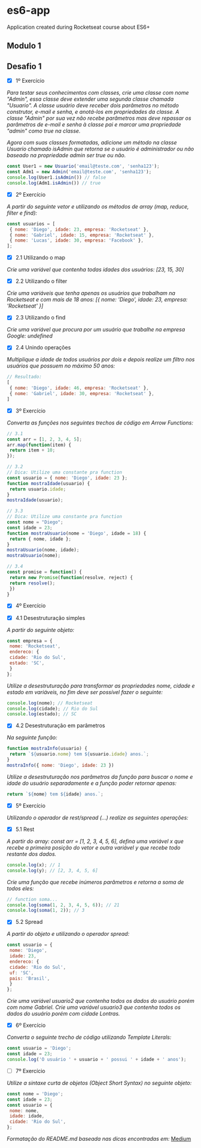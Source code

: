 # es6-app
Application created during Rocketseat course about ES6+ 

## Modulo 1


## Desafio 1

- [x]  1º Exercício

_Para testar seus conhecimentos com classes, crie uma classe com nome "Admin", essa classe deve extender uma segunda classe chamada "Usuario"._
_A classe usuário deve receber dois parâmetros no método construtor, e-mail e senha, e anotá-los em propriedades da classe. A classe "Admin" por sua vez não recebe parâmetros mas deve repassar os parâmetros de e-mail e senha à classe pai e marcar uma propriedade "admin" como true na classe._

_Agora com suas classes formatadas, adicione um método na classe Usuario chamado isAdmin que retorna se o usuário é administrador ou não baseado na propriedade admin ser true ou não._

```javascript
const User1 = new Usuario('email@teste.com', 'senha123');
const Adm1 = new Admin('email@teste.com', 'senha123');
console.log(User1.isAdmin()) // false
console.log(Adm1.isAdmin()) // true
```

- [x]  2º Exercício

_A partir do seguinte vetor e utilizando os métodos de array (map, reduce, filter e find):_

```javascript
const usuarios = [
 { nome: 'Diego', idade: 23, empresa: 'Rocketseat' },
 { nome: 'Gabriel', idade: 15, empresa: 'Rocketseat' },
 { nome: 'Lucas', idade: 30, empresa: 'Facebook' },
];
```
- [x]  2.1 Utilizando o map

_Crie uma variável que contenha todas idades dos usuários: [23, 15, 30]_

- [x]  2.2 Utilizando o filter

_Crie uma variáveis que tenha apenas os usuários que trabalham na Rocketseat e com mais de 18 anos: [{ nome: 'Diego', idade: 23, empresa: 'Rocketseat' }]_

- [x]  2.3 Utilizando o find

_Crie uma variável que procura por um usuário que trabalhe na empresa Google: undefined_

- [x]  2.4 Unindo operações

_Multiplique a idade de todos usuários por dois e depois realize um filtro nos usuários que possuem no máximo 50 anos:_

```javascript
// Resultado:
[
 { nome: 'Diego', idade: 46, empresa: 'Rocketseat' },
 { nome: 'Gabriel', idade: 30, empresa: 'Rocketseat' },
]
```

- [x]  3º Exercício

_Converta as funções nos seguintes trechos de código em Arrow Functions:_

```javascript
// 3.1
const arr = [1, 2, 3, 4, 5];
arr.map(function(item) {
 return item + 10;
});
```

```javascript
// 3.2
// Dica: Utilize uma constante pra function
const usuario = { nome: 'Diego', idade: 23 };
function mostraIdade(usuario) {
 return usuario.idade;
}
mostraIdade(usuario);
```

```javascript
// 3.3
// Dica: Utilize uma constante pra function
const nome = "Diego";
const idade = 23;
function mostraUsuario(nome = 'Diego', idade = 18) {
 return { nome, idade };
}
mostraUsuario(nome, idade);
mostraUsuario(nome);
```

```javascript
// 3.4
const promise = function() {
 return new Promise(function(resolve, reject) {
 return resolve();
 })
}
```

- [x]  4º Exercício

- [x]  4.1 Desestruturação simples

_A partir do seguinte objeto:_

```javascript
const empresa = {
 nome: 'Rocketseat',
 endereco: {
 cidade: 'Rio do Sul',
 estado: 'SC',
 }
};
```

_Utilize a desestruturação para transformar as propriedades nome, cidade e estado em variáveis, no fim deve ser possível fazer o seguinte:_

```javascript
console.log(nome); // Rocketseat
console.log(cidade); // Rio do Sul
console.log(estado); // SC
```

- [x]  4.2 Desestruturação em parâmetros

_Na seguinte função:_

```javascript
function mostraInfo(usuario) {
 return `${usuario.nome} tem ${usuario.idade} anos.`;
}
mostraInfo({ nome: 'Diego', idade: 23 })
```
_Utilize a desestruturação nos parâmetros da função para buscar o nome e idade do usuário separadamente e a função poder retornar apenas:_

```javascript
return `${nome} tem ${idade} anos.`;
```

- [x]  5º Exercício

_Utilizando o operador de rest/spread (...) realize as seguintes operações:_

- [x]  5.1 Rest

_A partir do array: const arr = [1, 2, 3, 4, 5, 6], defina uma variável x que recebe a primeira posição do vetor e outra variável y que recebe todo restante dos dados._

```javascript
console.log(x); // 1
console.log(y); // [2, 3, 4, 5, 6]
```
_Crie uma função que recebe inúmeros parâmetros e retorna a soma de todos eles:_

```javascript
// function soma...
console.log(soma(1, 2, 3, 4, 5, 6)); // 21
console.log(soma(1, 2)); // 3
```

- [x]  5.2 Spread

_A partir do objeto e utilizando o operador spread:_

```javascript
const usuario = {
 nome: 'Diego',
 idade: 23,
 endereco: {
 cidade: 'Rio do Sul',
 uf: 'SC',
 pais: 'Brasil',
 }
};
```
_Crie uma variável usuario2 que contenha todos os dados do usuário porém com nome Gabriel._
_Crie uma variável usuario3 que contenha todos os dados do usuário porém com cidade Lontras._

- [x]  6º Exercício

_Converta o seguinte trecho de código utilizando Template Literals:_

```javascript
const usuario = 'Diego';
const idade = 23;
console.log('O usuário ' + usuario + ' possui ' + idade + ' anos');
```

- [ ]  7º Exercício

_Utilize a sintaxe curta de objetos (Object Short Syntax) no seguinte objeto:_

```javascript
const nome = 'Diego';
const idade = 23;
const usuario = {
 nome: nome,
 idade: idade,
 cidade: 'Rio do Sul',
};
```


_Formatação do README.md baseada nas dicas encontradas em:_ [Medium](https://medium.com/@raullesteves/github-como-fazer-um-readme-md-bonit%C3%A3o-c85c8f154f8)

